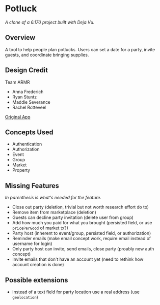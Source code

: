 # Potluck

*A clone of a 6.170 project built with Deja Vu.*

## Overview
A tool to help people plan potlucks. Users can set a date for a party, invite guests, and coordinate bringing supplies.

## Design Credit
Team ARMR
- Anna Frederich
- Ryan Stuntz
- Maddie Severance
- Rachel Rotteveel

[Original App](http://potluck-armr.herokuapp.com/)

## Concepts Used
- Authentication
- Authorization
- Event
- Group
- Market
- Property

## Missing Features
*In parenthesis is what's needed for the feature.*
- Close out party (deletion, trivial but not worth research effort do to)
- Remove item from marketplace (deletion)
- Guests can decline party invitation (delete user from group)
- Add how much you paid for what you brought (persisted field, or use `pricePerGood` of market tx?)
- Party host (inherent to event/group, persisted field, or authorization)
- Reminder emails (make email concept work, require email instead of username for login)
- Only party host can invite, send emails, close party (proably new auth concept)
- Invite emails that don't have an account yet (need to rethink how account creation is done)

## Possible extensions

- instead of a text field for party location use a real address (use `geolocation`)

